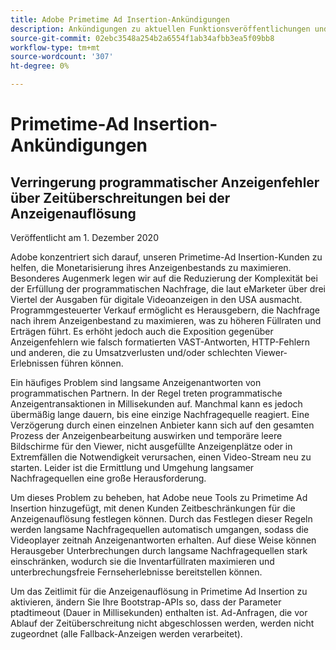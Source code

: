 ```yaml
---
title: Adobe Primetime Ad Insertion-Ankündigungen
description: Ankündigungen zu aktuellen Funktionsveröffentlichungen und anderen zugehörigen Neuigkeiten über Primetime-Ad Insertion
source-git-commit: 02ebc3548a254b2a6554f1ab34afbb3ea5f09bb8
workflow-type: tm+mt
source-wordcount: '307'
ht-degree: 0%

---
```


# Primetime-Ad Insertion-Ankündigungen

## Verringerung programmatischer Anzeigenfehler über Zeitüberschreitungen bei der Anzeigenauflösung

Veröffentlicht am 1. Dezember 2020

Adobe konzentriert sich darauf, unseren Primetime-Ad Insertion-Kunden zu helfen, die Monetarisierung ihres Anzeigenbestands zu maximieren. Besonderes Augenmerk legen wir auf die Reduzierung der Komplexität bei der Erfüllung der programmatischen Nachfrage, die laut eMarketer über drei Viertel der Ausgaben für digitale Videoanzeigen in den USA ausmacht. Programmgesteuerter Verkauf ermöglicht es Herausgebern, die Nachfrage nach ihrem Anzeigenbestand zu maximieren, was zu höheren Füllraten und Erträgen führt. Es erhöht jedoch auch die Exposition gegenüber Anzeigenfehlern wie falsch formatierten VAST-Antworten, HTTP-Fehlern und anderen, die zu Umsatzverlusten und/oder schlechten Viewer-Erlebnissen führen können.

Ein häufiges Problem sind langsame Anzeigenantworten von programmatischen Partnern. In der Regel treten programmatische Anzeigentransaktionen in Millisekunden auf. Manchmal kann es jedoch übermäßig lange dauern, bis eine einzige Nachfragequelle reagiert. Eine Verzögerung durch einen einzelnen Anbieter kann sich auf den gesamten Prozess der Anzeigenbearbeitung auswirken und temporäre leere Bildschirme für den Viewer, nicht ausgefüllte Anzeigenplätze oder in Extremfällen die Notwendigkeit verursachen, einen Video-Stream neu zu starten. Leider ist die Ermittlung und Umgehung langsamer Nachfragequellen eine große Herausforderung.

Um dieses Problem zu beheben, hat Adobe neue Tools zu Primetime Ad Insertion hinzugefügt, mit denen Kunden Zeitbeschränkungen für die Anzeigenauflösung festlegen können. Durch das Festlegen dieser Regeln werden langsame Nachfragequellen automatisch umgangen, sodass die Videoplayer zeitnah Anzeigenantworten erhalten. Auf diese Weise können Herausgeber Unterbrechungen durch langsame Nachfragequellen stark einschränken, wodurch sie die Inventarfüllraten maximieren und unterbrechungsfreie Fernseherlebnisse bereitstellen können.

Um das Zeitlimit für die Anzeigenauflösung in Primetime Ad Insertion zu aktivieren, ändern Sie Ihre Bootstrap-APIs so, dass der Parameter ptadtimeout (Dauer in Millisekunden) enthalten ist.  Ad-Anfragen, die vor Ablauf der Zeitüberschreitung nicht abgeschlossen werden, werden nicht zugeordnet (alle Fallback-Anzeigen werden verarbeitet).
